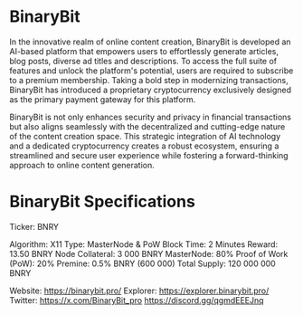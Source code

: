 # BinaryBit 
In the innovative realm of online content creation, BinaryBit is developed an AI-based platform that empowers users to effortlessly generate articles, blog posts, diverse ad titles and descriptions. To access the full suite of features and unlock the platform's potential, users are required to subscribe to a premium membership. Taking a bold step in modernizing transactions, BinaryBit has introduced a proprietary cryptocurrency exclusively designed as the primary payment gateway for this platform.

BinaryBit is not only enhances security and privacy in financial transactions but also aligns seamlessly with the decentralized and cutting-edge nature of the content creation space. This strategic integration of AI technology and a dedicated cryptocurrency creates a robust ecosystem, ensuring a streamlined and secure user experience while fostering a forward-thinking approach to online content generation.

# BinaryBit Specifications

Ticker:  BNRY

Algorithm:  X11
Type:  MasterNode & PoW
Block Time:  2 Minutes
Reward:  13.50 BNRY
Node Collateral:  3 000 BNRY
MasterNode:  80%
Proof of Work (PoW):  20%
Premine:  0.5% BNRY (600 000)
Total Supply:  120 000 000 BNRY
 
Website:
https://binarybit.pro/
Explorer:
https://explorer.binarybit.pro/
Twitter:
https://x.com/BinaryBit_pro
https://discord.gg/qgmdEEEJnq
